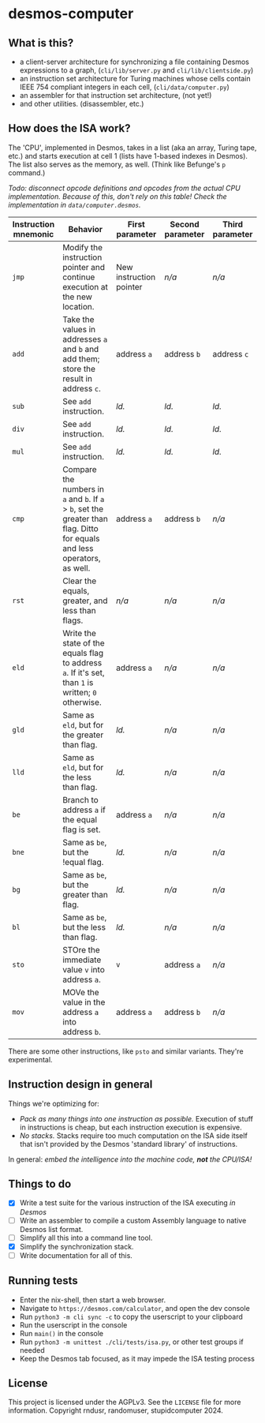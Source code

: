 # desmos-computer

## What is this?
- a client-server architecture for synchronizing a file containing Desmos expressions to a graph, (`cli/lib/server.py` and `cli/lib/clientside.py`)
- an instruction set architecture for Turing machines whose cells contain IEEE 754 compliant integers in each cell, (`cli/data/computer.py`)
- an assembler for that instruction set architecture, (not yet!)
- and other utilities. (disassembler, etc.)

## How does the ISA work?
The 'CPU', implemented in Desmos, takes in a list (aka an array, Turing tape, etc.) and starts execution at cell 1 (lists have 1-based indexes in Desmos).
The list also serves as the memory, as well. (Think like Befunge's `p` command.)

*Todo: disconnect opcode definitions and opcodes from the actual CPU implementation. Because of this, don't rely on this table! Check the implementation in `data/computer.desmos`.*

| Instruction mnemonic   | Behavior                                                                                                                         | First parameter         | Second parameter | Third parameter |
|-|-|-|-|-|
| `jmp`                  | Modify the instruction pointer and continue execution at the new location.                                                       | New instruction pointer | *n/a*            | *n/a*           |
| `add`                  | Take the values in addresses `a` and `b` and add them; store the result in address `c`.                                          | address `a`             | address `b`      | address `c`     |
| `sub`                  | See `add` instruction.                                                                                                           | *ld.*                   | *ld.*            | *ld.*           |
| `div`                  | See `add` instruction.                                                                                                           | *ld.*                   | *ld.*            | *ld.*           |
| `mul`                  | See `add` instruction.                                                                                                           | *ld.*                   | *ld.*            | *ld.*           |
| `cmp`                  | Compare the numbers in `a` and `b`. If `a` > `b`, set the greater than flag. Ditto for equals and less operators, as well. | address `a`             | address `b`      | *n/a*           |
| `rst`                  | Clear the equals, greater, and less than flags.                                                                                  | *n/a*                   | *n/a*            | *n/a*           |
| `eld`                  | Write the state of the equals flag to address `a`. If it's set, than `1` is written; `0` otherwise.                          | address `a`             | *n/a*            | *n/a*           |
| `gld`                  | Same as `eld`, but for the greater than flag.                                                                                    | *ld.*                   | *n/a*            | *n/a*           |
| `lld`                  | Same as `eld`, but for the less than flag.                                                                                       | *ld.*                   | *n/a*            | *n/a*           |
| `be`                   | Branch to address `a` if the equal flag is set.                                                                                  | address `a`             | *n/a*            | *n/a*           |
| `bne`                  | Same as `be`, but the !equal flag.                                                                                               | *ld.*                   | *n/a*            | *n/a*           |
| `bg`                   | Same as `be`, but the greater than flag.                                                                                         | *ld.*                   | *n/a*            | *n/a*           |
| `bl`                   | Same as `be`, but the less than flag.                                                                                            | *ld.*                   | *n/a*            | *n/a*           |
| `sto`                  | STOre the immediate value `v` into address `a`.                                                                                  | `v`                     | address `a`      | *n/a*           |
| `mov`                  | MOVe the value in the address `a` into address `b`.                                                                              | address `a`             | address `b`      | *n/a*           |

There are some other instructions, like `psto` and similar variants. They're experimental.

## Instruction design in general
Things we're optimizing for:

- *Pack as many things into one instruction as possible.* Execution of stuff in instructions is cheap, but each instruction execution is expensive.
- *No stacks.* Stacks require too much computation on the ISA side itself that isn't provided by the Desmos 'standard library' of instructions.

In general: *embed the intelligence into the machine code, **not** the CPU/ISA!*

## Things to do
- [x] Write a test suite for the various instruction of the ISA executing *in Desmos*
- [ ] Write an assembler to compile a custom Assembly language to native Desmos list format.
- [ ] Simplify all this into a command line tool.
- [x] Simplify the synchronization stack.
- [ ] Write documentation for all of this.

## Running tests

- Enter the nix-shell, then start a web browser.
- Navigate to `https://desmos.com/calculator`, and open the dev console
- Run `python3 -m cli sync -c` to copy the userscript to your clipboard
- Run the userscript in the console
- Run `main()` in the console
- Run `python3 -m unittest ./cli/tests/isa.py`, or other test groups if needed
- Keep the Desmos tab focused, as it may impede the ISA testing process

## License

This project is licensed under the AGPLv3. See the `LICENSE` file for more information.
Copyright rndusr, randomuser, stupidcomputer 2024.
